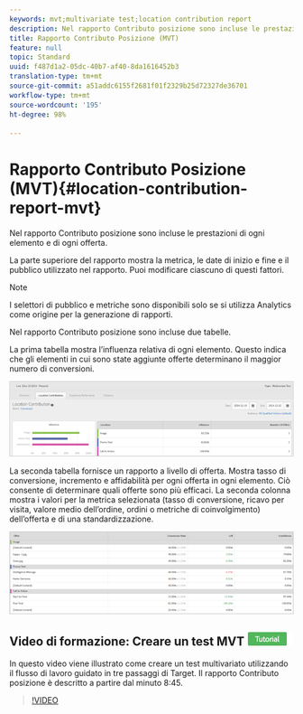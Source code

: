 ```yaml
---
keywords: mvt;multivariate test;location contribution report
description: Nel rapporto Contributo posizione sono incluse le prestazioni di ogni elemento e di ogni offerta.
title: Rapporto Contributo Posizione (MVT)
feature: null
topic: Standard
uuid: f487d1a2-05dc-40b7-af40-8da1616452b3
translation-type: tm+mt
source-git-commit: a51addc6155f2681f01f2329b25d72327de36701
workflow-type: tm+mt
source-wordcount: '195'
ht-degree: 98%

---
```



# Rapporto Contributo Posizione (MVT){#location-contribution-report-mvt}

Nel rapporto Contributo posizione sono incluse le prestazioni di ogni elemento e di ogni offerta.

La parte superiore del rapporto mostra la metrica, le date di inizio e fine e il pubblico utilizzato nel rapporto. Puoi modificare ciascuno di questi fattori.

>[!NOTE]
>
>I selettori di pubblico e metriche sono disponibili solo se si utilizza Analytics come origine per la generazione di rapporti.

Nel rapporto Contributo posizione sono incluse due tabelle.

La prima tabella mostra l’influenza relativa di ogni elemento. Questo indica che gli elementi in cui sono state aggiunte offerte determinano il maggior numero di conversioni.

![](assets/locationcontributiontop.png)

La seconda tabella fornisce un rapporto a livello di offerta. Mostra tasso di conversione, incremento e affidabilità per ogni offerta in ogni elemento. Ciò consente di determinare quali offerte sono più efficaci. La seconda colonna mostra i valori per la metrica selezionata (tasso di conversione, ricavo per visita, valore medio dell’ordine, ordini o metriche di coinvolgimento) dell’offerta e di una standardizzazione.

![](assets/locationcontributionbottom.png)

## Video di formazione: Creare un test MVT ![Badge di esercitazione](/help/assets/tutorial.png)

In questo video viene illustrato come creare un test multivariato utilizzando il flusso di lavoro guidato in tre passaggi di Target. Il rapporto Contributo posizione è descritto a partire dal minuto 8:45.

>[!VIDEO](https://video.tv.adobe.com/v/17395)